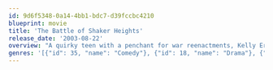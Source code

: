```yaml
---
id: 9d6f5348-0a14-4bb1-bdc7-d39fccbc4210
blueprint: movie
title: 'The Battle of Shaker Heights'
release_date: '2003-08-22'
overview: "A quirky teen with a penchant for war reenactments, Kelly Ernswiler obsesses over military tactics with his buddy Bart. The school bully is one of Kelly's regular headaches, and he also has to deal with a frustrating situation at home, where his father is a recovering drug addict. Kelly's life gets even more complicated when he falls for Tabby, Bart's pretty and soon-to-be-wed older sister."
genres: '[{"id": 35, "name": "Comedy"}, {"id": 18, "name": "Drama"}, {"id": 10749, "name": "Romance"}]'
---
```

